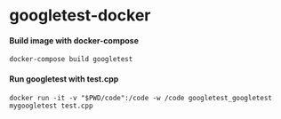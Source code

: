 # googletest-docker

#### Build image with docker-compose
`docker-compose build googletest`

#### Run googletest with test.cpp
`docker run -it -v "$PWD/code":/code -w /code googletest_googletest mygoogletest test.cpp`